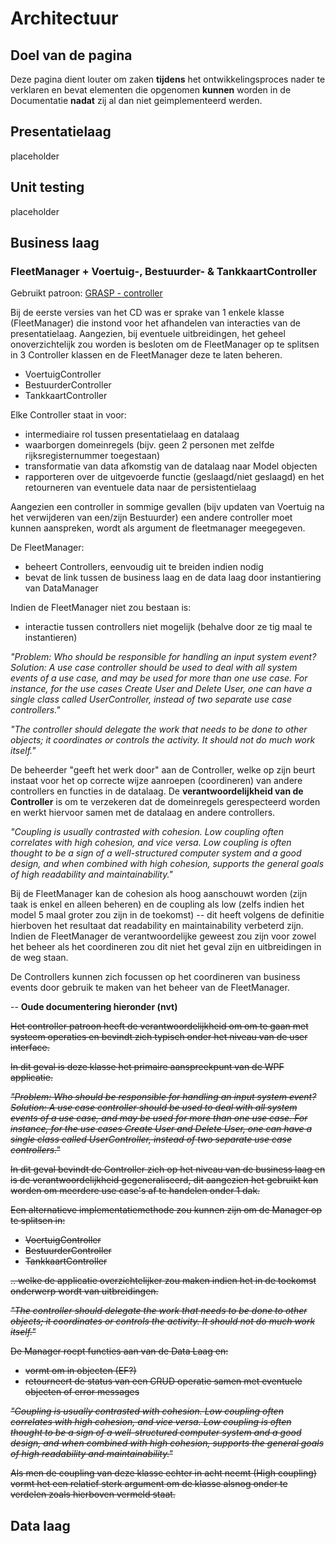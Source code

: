 # Architectuur

## Doel van de pagina

Deze pagina dient louter om zaken **tijdens** het ontwikkelingsproces nader te verklaren en bevat elementen
die opgenomen **kunnen** worden in de Documentatie **nadat** zij al dan niet geimplementeerd werden.

## Presentatielaag

placeholder

## Unit testing

placeholder

## Business laag

### FleetManager + Voertuig-, Bestuurder- & TankkaartController

Gebruikt patroon: [GRASP - controller](https://en.wikipedia.org/wiki/GRASP_(object-oriented_design))

Bij de eerste versies van het CD was er sprake van 1 enkele klasse (FleetManager) die instond voor het afhandelen van interacties van de presentatielaag.
Aangezien, bij eventuele uitbreidingen, het geheel onoverzichtelijk zou worden is besloten om de FleetManager op te splitsen in 3 Controller klassen en de FleetManager deze te laten beheren.

- VoertuigController
- BestuurderController
- TankkaartController

Elke Controller staat in voor:
- intermediaire rol tussen presentatielaag en datalaag
- waarborgen domeinregels (bijv. geen 2 personen met zelfde rijksregisternummer toegestaan)
- transformatie van data afkomstig van de datalaag naar Model objecten
- rapporteren over de uitgevoerde functie (geslaagd/niet geslaagd) en het retourneren van eventuele data naar de persistentielaag

Aangezien een controller in sommige gevallen (bijv updaten van Voertuig na het verwijderen van een/zijn Bestuurder) een andere controller moet kunnen aanspreken,
wordt als argument de fleetmanager meegegeven.

De FleetManager:
- beheert Controllers, eenvoudig uit te breiden indien nodig
- bevat de link tussen de business laag en de data laag door instantiering van DataManager

Indien de FleetManager niet zou bestaan is:
- interactie tussen controllers niet mogelijk (behalve door ze tig maal te instantieren)

*"Problem: Who should be responsible for handling an input system event?
Solution: A use case controller should be used to deal with all system events of a use case, and may be used for more than one use case. For instance, for the use cases Create User and Delete User, one can have a single class called UserController, instead of two separate use case controllers."*

*"The controller should delegate the work that needs to be done to other objects; it coordinates or controls the activity. It should not do much work itself."*

De beheerder "geeft het werk door" aan de Controller, welke op zijn beurt instaat voor het op correcte wijze aanroepen (coordineren) van andere controllers en functies in de datalaag.
De **verantwoordelijkheid van de Controller** is om te verzekeren dat de domeinregels gerespecteerd worden en werkt hiervoor samen met de datalaag en andere controllers.

*"Coupling is usually contrasted with cohesion. Low coupling often correlates with high cohesion, and vice versa. Low coupling is often thought to be a sign of a well-structured computer system and a good design, and when combined with high cohesion, supports the general goals of high readability and maintainability."*

Bij de FleetManager kan de cohesion als hoog aanschouwt worden (zijn taak is enkel en alleen beheren) en de coupling als low (zelfs indien het model 5 maal groter zou zijn in de toekomst) -- dit heeft volgens de definitie hierboven het resultaat dat readability en maintainability verbeterd zijn. Indien de FleetManager de verantwoordelijke geweest zou zijn voor zowel het beheer als het coordineren zou dit niet het geval zijn en uitbreidingen in de weg staan.

De Controllers kunnen zich focussen op het coordineren van business events door gebruik te maken van het beheer van de FleetManager.

-- **Oude documentering hieronder (nvt)**

~~Het controller patroon heeft de verantwoordelijkheid om om te gaan met systeem operaties en bevindt zich typisch onder het niveau van de user interface.~~

~~In dit geval is deze klasse het primaire aanspreekpunt van de WPF applicatie.~~

~~*"Problem: Who should be responsible for handling an input system event?
Solution: A use case controller should be used to deal with all system events of a use case, and may be used for more than one use case. For instance, for the use cases Create User and Delete User, one can have a single class called UserController, instead of two separate use case controllers."*~~

~~In dit geval bevindt de Controller zich op het niveau van de business laag en is de verantwoordelijkheid gegeneraliseerd, dit aangezien het gebruikt kan worden om meerdere use case's af te handelen onder 1 dak.~~

~~Een alternatieve implementatiemethode zou kunnen zijn om de Manager op te splitsen in:~~
- ~~VoertuigController~~
- ~~BestuurderController~~
- ~~TankkaartController~~

~~.. welke de applicatie overzichtelijker zou maken indien het in de toekomst onderwerp wordt van uitbreidingen.~~

~~*"The controller should delegate the work that needs to be done to other objects; it coordinates or controls the activity. It should not do much work itself."*~~

~~De Manager roept functies aan van de Data Laag en:~~
- ~~vormt om in objecten (EF?)~~
- ~~retourneert de status van een CRUD operatie samen met eventuele objecten of error messages~~

~~*"Coupling is usually contrasted with cohesion. Low coupling often correlates with high cohesion, and vice versa. Low coupling is often thought to be a sign of a well-structured computer system and a good design, and when combined with high cohesion, supports the general goals of high readability and maintainability."*~~

~~Als men de coupling van deze klasse echter in acht neemt (High coupling) vormt het een relatief sterk argument om de klasse alsnog onder te verdelen zoals hierboven vermeld staat.~~

## Data laag
